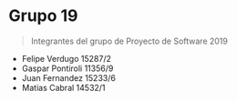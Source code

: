 # Grupo 19

> Integrantes del grupo de Proyecto de Software 2019

- Felipe Verdugo 15287/2
- Gaspar Pontiroli 11356/9
- Juan Fernandez 15233/6
- Matias Cabral 14532/1
